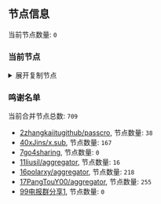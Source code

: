 
## 节点信息
当前节点数量: `0`
### 当前节点
<details>
  <summary>展开复制节点</summary>

    

</details>

### 鸣谢名单
当前合并节点总数: `709`
- [2zhangkaiitugithub/passcro](https://github.com/zhangkaiitugithub/passcro), 节点数量: `38`
- [40xJins/x.sub](https://github.com/0xJins/x.sub), 节点数量: `167`
- [7go4sharing](https://github.com/go4sharing), 节点数量: `0`
- [11liusil/aggregator](https://github.com/liusil/aggregator), 节点数量: `16`
- [16polarxy/aggregator](https://github.com/polarxy/aggregator), 节点数量: `218`
- [17PangTouY00/aggregator](https://github.com/PangTouY00/aggregator), 节点数量: `255`
- [99电报群分享1](https://github.com/cdddbc/getAirport), 节点数量: `0`


